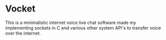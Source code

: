 # Vocket
This is a minimalistic internet voice live chat software made my implementing sockets in C and various other system API's to transfer voice over the internet. 
